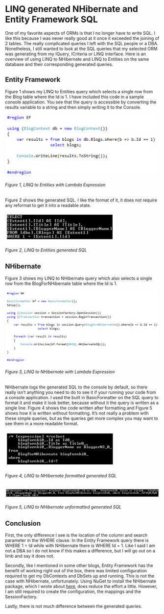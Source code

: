 # LINQ generated NHibernate and Entity Framework SQL

One of my favorite aspects of ORMs is that I no longer have to write SQL.  I like this because I was never really good at it once it exceeded the joining of 2 tables.  The really complicated queries I left with the SQL people or a DBA.  Nonetheless, I still wanted to look at the SQL queries that my selected ORM was generating from my IQuery, ICriteria or LINQ interface.
Here is an overview of using LINQ to NHibernate and LINQ to Entities on the same database and their corresponding generated queries.

## Entity Framework

Figure 1 shows my LINQ to Entities query which selects a single row from the Blog table where the Id is 1.  I have included this code in a sample console application.  You see that the query is accessible by converting the results variable to a string and then simply writing it to the Console.

![LINQ to Entities with Lambda Expression][FIGURE1]
###### Figure 1, LINQ to Entities with Lambda Expression

Figure 2 shows the generated SQL.  I like the format of it, it does not require any reformat to get it into a readable state.

![LINQ to Entities generated SQL][FIGURE2]
###### Figure 2, LINQ to Entities generated SQL

## NHibernate

Figure 3 shows my LINQ to NHibernate query which also selects a single row from the BlogForNHibernate table where the Id is 1.

![LINQ to NHibernate with Lambda Expression][FIGURE3]
###### Figure 3, LINQ to NHibernate with Lambda Expression

NHibernate logs the generated SQL to the console by default, so there really isn’t anything you need to do to see it if your running your code from a console application.  I used the built in BasicFormatter on the SQL query to format it and make it look better, because without it the query is written as a single line.  Figure 4 shows the code written after formatting and Figure 5 shows how it is written without formatting.  It’s not really a problem with these simple queries, but as the queries get more complex you may want to see them in a more readable format.

![LINQ to NHibernate formatted generated SQL][FIGURE4]
###### Figure 4, LINQ to NHibernate formatted generated SQL

![LINQ to NHibernate unformatted generated SQL][FIGURE5]
###### Figure 5, LINQ to NHibernate unformatted generated SQL

## Conclusion

First, the only difference I see is the location of the column and search parameter in the WHERE clause.  In the Entity Framework query there is WHERE 1 = Id while with NHibernate there is WHERE Id = 1.  Like I said I am not a DBA so I do not know if this makes a difference, but I will go out on a limb and say it does not.

Secondly, like I mentioned in some other blogs, Entity Framework has the benefit of working right out of the box, there was limited configuration required to get my DbContexts and DbSets up and running.  This is not the case with NHibernate, unfortunately.  Using NuGet to install the NHibernate package, which I wrote about [here][LINK1], does reduce the effort a little.  However, I am still required to create the configuration, the mappings and the SessionFactory. 

Lastly, there is not much difference between the generated queries.

[LINK1]: 2012-03-using-nuget-to-install-your-orm-into-visual-studio.md

[FIGURE1]: ../images/2012/msdn-0110.png "Figure 1, LINQ to Entities with Lambda Expression"
[FIGURE2]: ../images/2012/msdn-0111.png "Figure 2, LINQ to Entities generated SQL"
[FIGURE3]: ../images/2012/msdn-0112.png "Figure 3, LINQ to NHibernate with Lambda Expression"
[FIGURE4]: ../images/2012/msdn-0113.png "Figure 4, LINQ to NHibernate formatted generated SQL"
[FIGURE5]: ../images/2012/msdn-0114.png "Figure 5, LINQ to NHibernate unformatted generated SQL"
